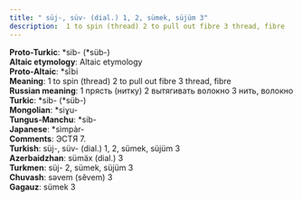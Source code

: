 ```yaml
---
title: " süj-, süv- (dial.) 1, 2, sümek, süjüm 3"
description:  1 to spin (thread) 2 to pull out fibre 3 thread, fibre
---
```


<strong>Proto-Turkic</strong>:  *sib- (*süb-)<br>
<strong>Altaic etymology</strong>:  Altaic etymology<br>
<strong> Proto-Altaic</strong>:  *sĭ̀bi<br>
<strong>Meaning</strong>:  1 to spin (thread) 2 to pull out fibre 3 thread, fibre<br>
<strong>Russian meaning</strong>:  1 прясть (нитку) 2 вытягивать волокно 3 нить, волокно<br>
<strong>Turkic</strong>:  *sib- (*süb-)<br>
<strong>Mongolian</strong>:  *siɣu-<br>
<strong>Tungus-Manchu</strong>:  *sib-<br>
<strong>Japanese</strong>:  *sìmpàr-<br>
<strong>Comments</strong>:  ЭСТЯ 7.<br>
<strong>Turkish</strong>:  süj-, süv- (dial.) 1, 2, sümek, süjüm 3<br>
<strong>Azerbaidzhan</strong>:  sümäx (dial.) 3<br>
<strong>Turkmen</strong>:  süj- 2, sümek, süjüm 3<br>
<strong>Chuvash</strong>:  sǝvem (sĕvem) 3<br>
<strong>Gagauz</strong>:  sümek 3<br>


